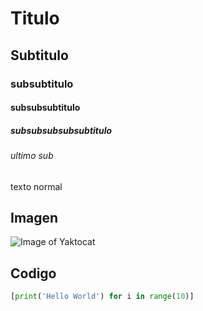 # Titulo
## Subtitulo
### subsubtitulo
#### subsubsubtitulo
##### subsubsubsubsubtitulo
###### ultimo sub
texto normal

## Imagen
![Image of Yaktocat](https://octodex.github.com/images/yaktocat.png)

## Codigo
```python
[print('Hello World') for i in range(10)]
```
